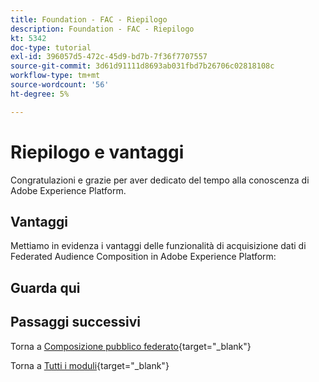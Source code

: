 ```yaml
---
title: Foundation - FAC - Riepilogo
description: Foundation - FAC - Riepilogo
kt: 5342
doc-type: tutorial
exl-id: 396057d5-472c-45d9-bd7b-7f36f7707557
source-git-commit: 3d61d91111d8693ab031fbd7b26706c02818108c
workflow-type: tm+mt
source-wordcount: '56'
ht-degree: 5%

---
```


# Riepilogo e vantaggi

Congratulazioni e grazie per aver dedicato del tempo alla conoscenza di Adobe Experience Platform.

## Vantaggi

Mettiamo in evidenza i vantaggi delle funzionalità di acquisizione dati di Federated Audience Composition in Adobe Experience Platform:

## Guarda qui

## Passaggi successivi

Torna a [Composizione pubblico federato](./fac.md){target="_blank"}

Torna a [Tutti i moduli](./../../../../overview.md){target="_blank"}
